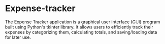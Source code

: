 # Expense-tracker
The Expense Tracker application is a graphical user interface (GUI) program built using Python's tkinter library. It allows users to efficiently track their expenses by categorizing them, calculating totals, and saving/loading data for later use.  

